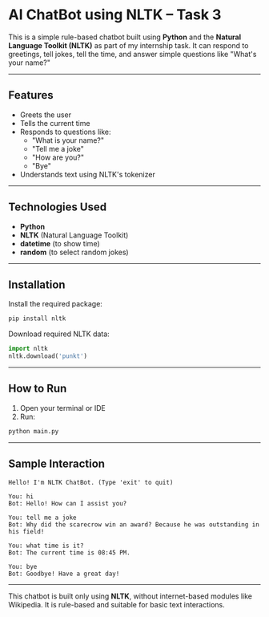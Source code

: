 
# AI ChatBot using NLTK – Task 3

This is a simple rule-based chatbot built using **Python** and the **Natural Language Toolkit (NLTK)** as part of my internship task. It can respond to greetings, tell jokes, tell the time, and answer simple questions like "What's your name?"

---

## Features

- Greets the user
- Tells the current time
- Responds to questions like:
  - "What is your name?"
  - "Tell me a joke"
  - "How are you?"
  - "Bye"
- Understands text using NLTK's tokenizer

---

## Technologies Used

- **Python**
- **NLTK** (Natural Language Toolkit)
- **datetime** (to show time)
- **random** (to select random jokes)

---

## Installation

Install the required package:

```bash
pip install nltk
```

Download required NLTK data:

```python
import nltk
nltk.download('punkt')
```

---

## How to Run

1. Open your terminal or IDE
2. Run:

```bash
python main.py
```

---

## Sample Interaction

```
Hello! I'm NLTK ChatBot. (Type 'exit' to quit)

You: hi
Bot: Hello! How can I assist you?

You: tell me a joke
Bot: Why did the scarecrow win an award? Because he was outstanding in his field!

You: what time is it?
Bot: The current time is 08:45 PM.

You: bye
Bot: Goodbye! Have a great day!
```
---
This chatbot is built only using **NLTK**, without internet-based modules like Wikipedia. It is rule-based and suitable for basic text interactions.